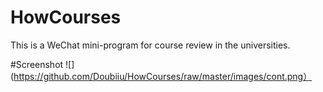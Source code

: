 # HowCourses
This is a WeChat mini-program for course review in the universities.

#Screenshot
![](https://github.com/Doubiiu/HowCourses/raw/master/images/cont.png）
